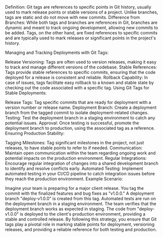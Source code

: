 Definition: Git tags are references to specific points in Git history, usually used to mark release points or stable versions of a project. Unlike branches, tags are static and do not move with new commits.
Difference from Branches: While both tags and branches are references in Git, branches are dynamic and meant to track ongoing development, allowing new commits to be added. Tags, on the other hand, are fixed references to specific commits and are typically used to mark releases or significant points in the project's history.


Managing and Tracking Deployments with Git Tags:

Release Versioning: Tags are often used to version releases, making it easy to track and manage different versions of the codebase.
Stable References: Tags provide stable references to specific commits, ensuring that the code deployed for a release is consistent and reliable.
Rollback Capability: In case of issues, tags facilitate easy rollback to a known and stable state by checking out the code associated with a specific tag.
Using Git Tags for Stable Deployments:

Release Tags: Tag specific commits that are ready for deployment with a version number or release name.
Deployment Branch: Create a deployment branch from the tagged commit to isolate deployment-related changes.
Testing: Test the deployment branch in a staging environment to catch any potential issues.
Approval: Once testing is successful, promote the deployment branch to production, using the associated tag as a reference.
Ensuring Production Stability:

Tagging Milestones: Tag significant milestones in the project, not just releases, to have stable points to refer to if needed.
Communication: Maintain open communication within the team regarding ongoing work and potential impacts on the production environment.
Regular Integrations: Encourage regular integration of changes into a shared development branch to identify and resolve conflicts early.
Automated Testing: Implement automated testing in your CI/CD pipeline to catch integration issues before they reach the production environment.
Example Scenario:

Imagine your team is preparing for a major client release. You tag the commit with the finalized features and bug fixes as "v1.0.0."
A deployment branch "deploy-v1.0.0" is created from this tag.
Automated tests are run on the deployment branch in a staging environment.
The team verifies that the deployment branch works as expected in staging.
The code from "deploy-v1.0.0" is deployed to the client's production environment, providing a stable and controlled release.
By following this strategy, you ensure that Git tags play a pivotal role in marking stable points for deployment, versioning releases, and providing a reliable reference for both testing and production.